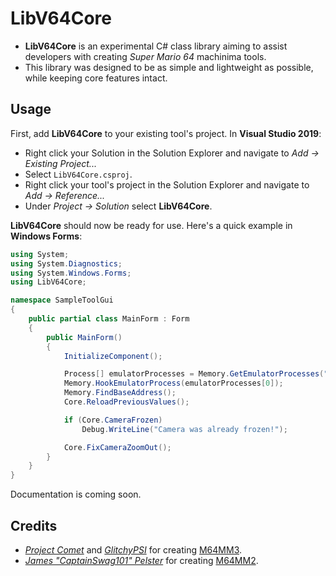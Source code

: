 # LibV64Core

- **LibV64Core** is an experimental C# class library aiming to assist developers with creating *Super Mario 64* machinima tools.
- This library was designed to be as simple and lightweight as possible, while keeping core features intact.

## Usage

First, add **LibV64Core** to your existing tool's project. In **Visual Studio 2019**:
- Right click your Solution in the Solution Explorer and navigate to *Add -> Existing Project...*
- Select `LibV64Core.csproj`.
- Right click your tool's project in the Solution Explorer and navigate to *Add -> Reference...*
- Under *Project -> Solution* select **LibV64Core**.

**LibV64Core** should now be ready for use. Here's a quick example in **Windows Forms**:

```csharp
using System;
using System.Diagnostics;
using System.Windows.Forms;
using LibV64Core;

namespace SampleToolGui
{
    public partial class MainForm : Form
    {
        public MainForm()
        {
            InitializeComponent();

            Process[] emulatorProcesses = Memory.GetEmulatorProcesses("Project64");
            Memory.HookEmulatorProcess(emulatorProcesses[0]);
            Memory.FindBaseAddress();
            Core.ReloadPreviousValues();

            if (Core.CameraFrozen)
                Debug.WriteLine("Camera was already frozen!");

            Core.FixCameraZoomOut();
        }
    }
}
```

Documentation is coming soon.

## Credits

- *[Project Comet](https://github.com/projectcomet64)* and *[GlitchyPSI](https://github.com/GlitchyPSIX)* for creating [M64MM3](https://github.com/projectcomet64/M64MM).
- *[James "CaptainSwag101" Pelster](https://github.com/jpmac26)* for creating [M64MM2](https://github.com/jpmac26/M64MM2).